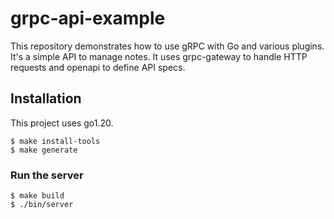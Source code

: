 # grpc-api-example

This repository demonstrates how to use gRPC with Go and various plugins. It's a simple API to manage notes. It uses grpc-gateway to handle HTTP requests and openapi to define API specs.

## Installation

This project uses go1.20.

```
$ make install-tools
$ make generate
```

### Run the server

```
$ make build
$ ./bin/server
```